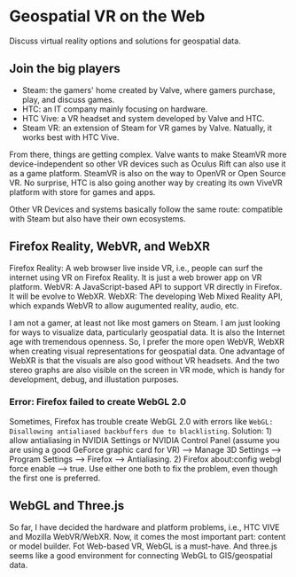 # Geospatial VR on the Web

Discuss virtual reality options and solutions for geospatial data.

## Join the big players

- Steam: the gamers' home created by Valve, where gamers purchase, play, and discuss games. 
- HTC: an IT company mainly focusing on hardware. 
- HTC Vive: a VR headset and system developed by Valve and HTC. 
- Steam VR: an extension of Steam for VR games by Valve. Natually, it works best with HTC Vive. 

From there, things are getting complex. Valve wants to make SteamVR more device-independent so other VR devices such as Oculus Rift can also use it as a game platform. SteamVR is also on the way to OpenVR or Open Source VR. No surprise, HTC is also going another way by creating its own ViveVR platform with store for games and apps.  

Other VR Devices and systems basically follow the same route: compatible with Steam but also have their own ecosystems. 

## Firefox Reality, WebVR, and WebXR

Firefox Reality: A web browser live inside VR, i.e., people can surf the internet using VR on Firefox Reality. It is just a web brower app on VR platform.
WebVR: A JavaScript-based API to support VR directly in Firefox. It will be evolve to WebXR.
WebXR: The developing Web Mixed Reality API, which expands WebVR to allow augumented reality, audio, etc. 

I am not a gamer, at least not like most gamers on Steam. I am just looking for ways to visualize data, particularly geospatial data. It is also the Internet age with tremendous openness. So, I prefer the more open WebVR, WebXR when creating visual representations for geospatial data. One advantage of WebXR is that the visuals are also good without VR headsets. And the two stereo graphs are also visible on the screen in VR mode, which is handy for development, debug, and illustation purposes.

### Error: Firefox failed to create WebGL 2.0

Sometimes, Firefox has trouble create WebGL 2.0 with errors like ```WebGL: Disallowing antialiased backbuffers due to blacklisting```. Solution: 1) allow antialiasing in NVIDIA Settings or NVIDIA Control Panel (assume you are using a good GeForce graphic card for VR) --> Manage 3D Settings --> Program Settings --> Firefox --> Antialiasing. 2) Firefox about:config webgl force enable --> true. Use either one both to fix the problem, even though the first one is preferred.

## WebGL and Three.js 
 
So far, I have decided the hardware and platform problems, i.e., HTC VIVE and Mozilla WebVR/WebXR. Now, it comes the most important part: content or model builder. Fot Web-based VR, WebGL is a must-have. And three.js seems like a good environment for connecting WebGL to GIS/geospatial data.
<!--
### Good resources to start with
- three.js based <br>
  - https://github.com/datadesk/vr-interactives-three-js <br>
  - https://blog.mozvr.com/tag/threejs/  <br>

* geospatial solutions based on three.js <br>
  - https://github.com/iTowns/itowns  <br>
  - https://github.com/UDST/vizicities <br>

* A-Frame: three.js framework optimized for webvr <br>
  - https://aframe.io/ <br>
  - https://blog.mozvr.com/introducing-a-terrain/ <br>

* WebGL for Geospatial <br>
  - Uber deck.gl
  - Mapbox GL

* Web VR Frameworks
  - A-Frame
  - WebVR, WebXR
  - React VR
  - Primerose
  - Argon.js
  
* Specific solutions and tools

  - R2VR: a R package that create a-frame based VR using R script and packages
    - https://milesmcbain.xyz/r2vr/
    - https://github.com/ACEMS/r2vr
  - CityGML, OBJ, Unity, WebVR
    - https://getfader.com/getting-reality-into-vr-space/
    - https://github.com/polygon-city/citygml-to-obj
  - Free Tools that can convert 3D models to OBJ for A-Frame
    - Unity Personal: https://assetstore.unity.com/packages/templates/systems/webvr-assets-109152
    - AutoCAD for education
    - Blender
    - https://store.unity.com/products/unity-personal

-->
